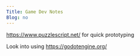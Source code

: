 ```yaml
---
Title: Game Dev Notes
Blog: no
---
```


<https://www.puzzlescript.net/> for quick prototyping

Look into using <https://godotengine.org/>


